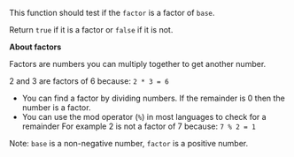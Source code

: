 This function should test if the ``factor`` is a factor of ``base``.

Return ``true`` if it is a factor or ``false`` if it is not.

**About factors**

Factors are numbers you can multiply together to get another number.

2 and 3 are factors of 6 because: ``2 * 3 = 6``

- You can find a factor by dividing numbers. If the remainder is 0 then the number is a factor.
- You can use the mod operator (``%``) in most languages to check for a remainder
For example 2 is not a factor of 7 because: ``7 % 2 = 1``

Note: ``base`` is a non-negative number, ``factor`` is a positive number.